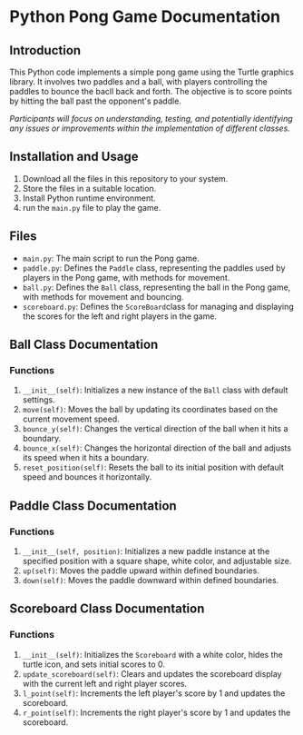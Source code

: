 # Python Pong Game Documentation 

## Introduction 
This Python code implements a simple pong game using the Turtle graphics library. It involves two paddles and a ball, with players controlling the paddles to bounce the bacll back and forth. The objective is to score points by hitting the ball past the opponent's paddle. 

*Participants will focus on understanding, testing, and potentially identifying any issues or improvements within the implementation of different classes.*

## Installation and Usage
1. Download all the files in this repository to your system.
2. Store the files in a suitable location. 
3. Install Python runtime environment. 
4. run the `main.py` file to play the game.

## Files
- `main.py`: The main script to run the Pong game.
- `paddle.py`: Defines the `Paddle` class, representing the paddles used by players in the Pong game, with methods for movement.
- `ball.py`: Defines the `Ball` class, representing the ball in the Pong game, with methods for movement and bouncing. 
- `scoreboard.py`: Defines the `ScoreBoard`class for managing and displaying the scores for the left and right players in the game.

## Ball Class Documentation 
### Functions

1. `__init__(self)`: Initializes a new instance of the `Ball` class with default settings.
2. `move(self)`: Moves the ball by updating its coordinates based on the current movement speed.
3. `bounce_y(self)`: Changes the vertical direction of the ball when it hits a boundary.
4. `bounce_x(self)`: Changes the horizontal direction of the ball and adjusts its speed when it hits a boundary.
5. `reset_position(self)`: Resets the ball to its initial position with default speed and bounces it horizontally.

## Paddle Class Documentation 
### Functions 
1. `__init__(self, position)`: Initializes a new paddle instance at the specified position with a square shape, white color, and adjustable size.
2. `up(self)`: Moves the paddle upward within defined boundaries.
3. `down(self)`: Moves the paddle downward within defined boundaries.

## Scoreboard Class Documentation 

### Functions 
1. `__init__(self)`: Initializes the `Scoreboard` with a white color, hides the turtle icon, and sets initial scores to 0.
2. `update_scoreboard(self)`: Clears and updates the scoreboard display with the current left and right player scores.
3. `l_point(self)`: Increments the left player's score by 1 and updates the scoreboard.
4. `r_point(self)`: Increments the right player's score by 1 and updates the scoreboard.
